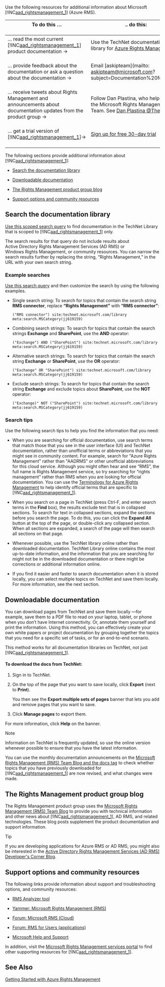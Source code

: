 Use the following resources for additional information about Microsoft [!INC[aad_rightsmanagement_1](../Token/aad_rightsmanagement_1_md.md)] (Azure RMS).

|To do this … <br /> <br />|.. do this: <br /> <br />|
|----------------|---------------|
|… read the most current [!INC[aad_rightsmanagement_1](../Token/aad_rightsmanagement_1_md.md)] product documentation → <br /> <br />|Use the TechNet documentation library for  [Azure Rights Management](../Topic/Azure_Rights_Management.md) <br /> <br />|
|… provide feedback about the documentation or ask a question about the documentation → <br /> <br />|Email [askipteam](mailto: askipteam@microsoft.com?subject=Documentation%20feedback) <br /> <br />|
|… receive tweets about Rights Management and announcements about documentation updates from the product group → <br /> <br />|Follow Dan Plastina, who helps lead the Microsoft Rights Management Team. See [Dan Plastina @TheRMSGuy](https://twitter.com/TheRMSGuy) <br /> <br />|
|… get a trial version of [!INC[aad_rightsmanagement_1](../Token/aad_rightsmanagement_1_md.md)]→ <br /> <br />|[Sign up for free 30-day trial](https://portal.microsoftonline.com/Signup/MainSignUp15.aspx?&amp;OfferId=A43415D3-404C-4df3-B31B-AAD28118A778&amp;dl=RIGHTSMANAGEMENT&amp;ali=1) <br /> <br />|
The following sections provide additional information about [!INC[aad_rightsmanagement_1](../Token/aad_rightsmanagement_1_md.md)]:

- [Search the documentation library](../Topic/Information_and_Support_for_Azure_Rights_Management.md#BKMK_SearchTips)

- [Downloadable documentation](../Topic/Information_and_Support_for_Azure_Rights_Management.md#BKMK_Download)

- [The Rights Management product group blog](../Topic/Information_and_Support_for_Azure_Rights_Management.md#BKMK_ProductGroupBlog)

- [Support options and community resources](../Topic/Information_and_Support_for_Azure_Rights_Management.md#BKMK_SupportOptions)

## <a name="BKMK_SearchTips"></a>Search the documentation library
[Use this scoped search query](http://www.bing.com/search?q=%28"Rights%20Management"%29%20site:technet.microsoft.com/library%20meta:search.MSCategory%28jj619159%29) to find documentation in the TechNet Library that is scoped to [!INC[aad_rightsmanagement_1](../Token/aad_rightsmanagement_1_md.md)] only.

The search results for that query do not include results about Active Directory Rights Management Services (AD RMS) or Windows Rights Management, or community resources. You can narrow the search results further by replacing the string, “Rights Management,” in the URL with your own search string.

### Example searches
[Use this search query](http://www.bing.com/search?q=%28"Rights%20Management"%29%20site:technet.microsoft.com/library%20meta:search.MSCategory%28jj619159%29) and then customize the search by using the following examples.

- Single search string: To search for topics that contain the search string **RMS connector**, replace **“Rights Management”** with **“RMS connector”**:

   ```
   ("RMS connector") site:technet.microsoft.com/library meta:search.MSCategory(jj619159)
   ```

- Combining search strings: To search for topics that contain the search strings **Exchange** and **SharePoint**, use the **AND** operator:

   ```
   ("Exchange") AND ("SharePoint") site:technet.microsoft.com/library meta:search.MSCategory(jj619159)
   ```

- Alternative search strings: To search for topics that contain the search string **Exchange** or **SharePoint**, use the **OR** operator:

   ```
   ("Exchange" OR "SharePoint") site:technet.microsoft.com/library meta:search.MSCategory(jj619159)
   ```

- Exclude search strings: To search for topics that contain the search string **Exchange** and exclude topics about **SharePoint**, use the **NOT** operator:

   ```
   ("Exchange)" NOT ("SharePoint") site:technet.microsoft.com/library meta:search.MSCategory(jj619159)
   ```

### Search tips
Use the following search tips to help you find the information that you need:

- When you are searching for official documentation, use search terms that match those that you see in the user interface (UI) and TechNet documentation, rather than unofficial terms or abbreviations that you might see in community content. For example, search for "Azure Rights Management" rather than "AADRMS" or other unofficial abbreviations for this cloud service. Although you might often hear and see “RMS”, the full name is Rights Management service, so try searching for “rights management” rather than RMS when you are looking for official documentation. You can use the [Terminology for Azure Rights Management](../Topic/Terminology_for_Azure_Rights_Management.md) to help identify official terms that are specific to [!INC[aad_rightsmanagement_1](../Token/aad_rightsmanagement_1_md.md)].

- When you search on a page in TechNet (press Ctrl-F, and enter search terms in the **Find** box), the results exclude text that is in collapsed sections. To search for text in collapsed sections, expand the sections before you search the page. To do this, you can click the **Expand All** button at the top of the page, or double-click any collapsed section. When all sections are expanded, a search of the page will then search all sections on that page.

- Whenever possible, use the TechNet library online rather than downloaded documentation. TechNet Library online contains the most up-to-date information, and the information that you are searching for might not be in the downloaded documentation or there might be corrections or additional information online.

- If you find it easier and faster to search documentation when it is stored locally, you can select multiple topics on TechNet and save them locally. For more information, see the next section.

## <a name="BKMK_Download"></a>Downloadable documentation
You can download pages from TechNet and save them locally —for example, save them to a PDF file to read on your laptop, tablet, or phone when you don’t have Internet connectivity. Or, annotate them yourself and print the information. Using this method, you can effectively create your own white papers or project documentation by grouping together the topics that you need for a specific set of tasks, or for an end-to-end scenario.

This method works for all documentation libraries on TechNet, not just [!INC[aad_rightsmanagement_1](../Token/aad_rightsmanagement_1_md.md)].

#### To download the docs from TechNet:

1. Sign in to TechNet.

2. On the top of the page that you want to save locally, click **Export** (next to **Print**).

   You then see the **Export multiple sets of pages** banner that lets you add and remove pages that you want to save.

3. Click **Manage pages** to export them.

For more information, click **Help** on the banner.

> [!NOTE]
> Information on TechNet is frequently updated, so use the online version whenever possible to ensure that you have the latest information.
> 
> You can use the monthly documentation announcements on the [Microsoft Rights Management (RMS) Team Blog and the docs tag](http://blogs.technet.com/b/rms/archive/tags/docs/) to check whether topics that you have previously downloaded for [!INC[aad_rightsmanagement_1](../Token/aad_rightsmanagement_1_md.md)] are now revised, and what changes were made.

## <a name="BKMK_ProductGroupBlog"></a>The Rights Management product group blog
The Rights Management product group uses the [Microsoft Rights Management (RMS) Team Blog](http://blogs.technet.com/b/rms/) to provide you with technical information and other news about [!INC[aad_rightsmanagement_1](../Token/aad_rightsmanagement_1_md.md)], AD RMS, and related technologies. These blog posts supplement the product documentation and support information.

> [!TIP]
> If you are developing applications for Azure RMS or AD RMS, you might also be interested in the [Active Directory Rights Management Services (AD RMS) Developer's Corner Blog](http://blogs.msdn.com/b/rms/).

## <a name="BKMK_SupportOptions"></a>Support options and community resources
The following links provide information about support and troubleshooting options, and community resources:

- [RMS Analyzer tool](http://www.microsoft.com/en-us/download/details.aspx?id=46437)

- [Yammer: Microsoft Rights Management (RMS)](http://www.yammer.com/AskIPTeam)

- [Forum: Microsoft RMS (Cloud)](https://social.technet.microsoft.com/Forums/en-US/home?forum=rmscloud)

- [Forum: RMS for Users (applications)](https://social.technet.microsoft.com/Forums/en-US/home?forum=rmsapps)

- [Microsoft Help and Support](http://go.microsoft.com/fwlink/?LinkId=243064)

In addition, visit the [Microsoft Rights Management services portal](http://www.microsoft.com/rms) to find other supporting resources for [!INC[aad_rightsmanagement_1](../Token/aad_rightsmanagement_1_md.md)].

## See Also
[Getting Started with Azure Rights Management](../Topic/Getting_Started_with_Azure_Rights_Management.md)

